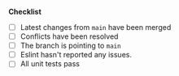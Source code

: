 **Checklist**

- [ ] Latest changes from `main` have been merged
- [ ] Conflicts have been resolved
- [ ] The branch is pointing to `main`
- [ ] Eslint hasn't reported any issues.
- [ ] All unit tests pass
